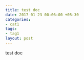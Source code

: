 ```yaml
---
title: test doc
date: 2017-01-23 00:06:00 +05:30
categories:
- cat1
tags:
- tag1
layout: post
---
```


test doc